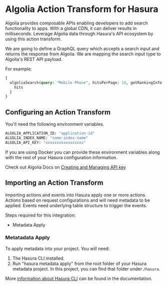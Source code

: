 # Algolia Action Transform for Hasura

Algolia provides composable APIs enabling developers to add search functionality to apps. With a global CDN, it can deliver results in milliseconds. Leverage Algolia data through Hasura's API ecosystem by using this action transform.

We are going to define a GraphQL query which accepts a search input and returns the response from Algolia. We are mapping the search input type to Algolia's REST API payload.

For example:

```graphql
{
  algoliaSearch(query: "Mobile Phone", hitsPerPage: 10, getRankingInfo: 1) {
    hits
  }
}
```

## Configuring an Action Transform

You'll need the following environment variables.

```bash
ALGOLIA_APPLICATION_ID: "application-id"
ALGOLIA_INDEX_NAME: "some-index-name"
ALGOLIA_API_KEY: "xxxxxxxxxxxxxxxxx"
```

If you are using Docker you can provide these environment variables along with the rest of your Hasura configuration information.

Check out Algolia Docs on [Creating and Managing API key](https://www.algolia.com/doc/guides/security/api-keys/#creating-and-managing-api-keys)

## Importing an Action Transform

Importing actions and events into Hasura apply one or more actions. Actions based on request configurations and will need metadata to be applied. Events need underlying table structure to trigger the events.

Steps required for this integration:

- Metadata Apply

### Metatadata Apply

To apply metadata into your project. You will need:

1. The Hasura CLI installed.
2. Run "hasura metadata apply" from the root folder of your Hasura metadata project. In this project, you can find that folder under `/hasura`.

More [information about Hasura CLI](https://hasura.io/docs/latest/graphql/core/hasura-cli/index.html) can be found in the documentation.
